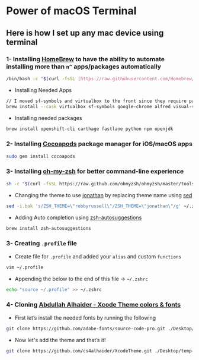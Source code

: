 # Power of macOS Terminal

## Here is how I set up any mac device using terminal

### 1- Installing [HomeBrew](https://brew.sh) to have the ability to automate installing more than `n^` apps/packages automatically

```bash
/bin/bash -c "$(curl -fsSL [https://raw.githubusercontent.com/Homebrew/install/HEAD/install.sh](https://raw.githubusercontent.com/Homebrew/install/HEAD/install.sh))"
```

- Installing Needed Apps

```bash
// I moved sf-symbols and virtualbox to the front since they require passwords 
brew install --cask virtualbox sf-symbols google-chrome alfred visual-studio-code notion zoom mongodb-realm-studio obsidian brave-browser microsoft-teams airbuddy android-studio dbeaver-community docker figma iina postman sourcetree telegram slack transmission virtualbox-extension-pack imazing surge the-unarchiver xcodes devtoys
```

- Installing needed packages

```bash
brew install openshift-cli carthage fastlane python npm openjdk
```

### 2- Installing [Cocoapods](https://cocoapods.org) package manager for iOS/macOS apps

```bash
sudo gem install cocoapods
```

### 3- Installing [oh-my-zsh](https://ohmyz.sh) for better command-line experience

```bash
sh -c "$(curl -fsSL https://raw.github.com/ohmyzsh/ohmyzsh/master/tools/install.sh)"
```

- Changing the theme to use [jonathan](https://github.com/ohmyzsh/ohmyzsh/wiki/Themes#jonathan) by replacing theme name using [sed](https://www.geeksforgeeks.org/sed-command-in-linux-unix-with-examples/)

```bash
sed -i.bak 's/ZSH_THEME=\"robbyrussell\"/ZSH_THEME=\"jonathan\"/g' ~/.zshrc
```

- Adding Auto completion using [zsh-autosuggestions](https://github.com/zsh-users/zsh-autosuggestions)

```bash
brew install zsh-autosuggestions
```

### 3- Creating `.profile` file

- Create file for `.profile` and added your `alias` and custom `functions`

```bash
vim ~/.profile
```

- Appending the below to the end of this file → `~/.zshrc`

```bash
echo "source ~/.profile" >> ~/.zshrc
```

### 4- Cloning [Abdullah Alhaider - Xcode Theme colors & fonts](https://github.com/cs4alhaider/XcodeTheme)

- First let’s install the needed fonts by running the following

```bash
git clone https://github.com/adobe-fonts/source-code-pro.git ./Desktop/temp-fonts && cd Desktop/temp-fonts/TTF && mv *.ttf ~/Library/Fonts && cd ~ && rm -rf Desktop/temp-fonts

```

- Now let's add the theme and that’s it!

```bash
git clone https://github.com/cs4alhaider/XcodeTheme.git ./Desktop/temp-theme && cd Desktop/temp-theme && mkdir ~/Library/Developer/Xcode/UserData/FontAndColorThemes && mv *.xccolortheme ~/Library/Developer/Xcode/UserData/FontAndColorThemes && cd ~ && rm -rf Desktop/temp-theme
```
